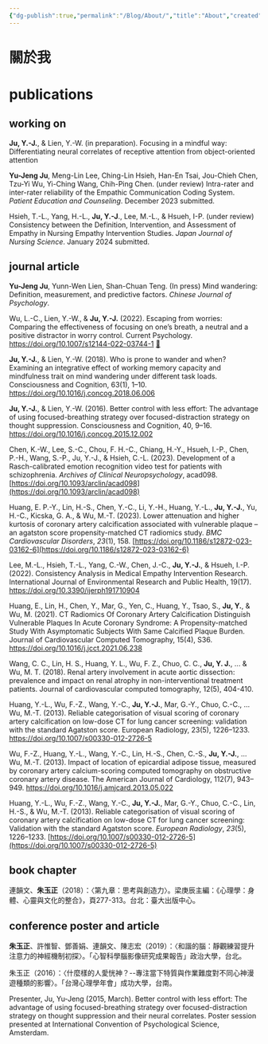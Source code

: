 ```yaml
---
{"dg-publish":true,"permalink":"/Blog/About/","title":"About","created":"2022-09-13T12:59:08.000Z","updated":"2024-01-17T14:14"}
---
```



# 關於我

# publications

## working on

**Ju, Y.-J.**, & Lien, Y.-W. (in preparation). Focusing in a mindful way: Differentiating neural correlates of receptive attention from object-oriented attention

**Yu-Jeng Ju**, Meng-Lin Lee, Ching-Lin Hsieh, Han-En Tsai, Jou-Chieh Chen, Tzu-Yi Wu, Yi-Ching Wang, Chih-Ping Chen. (under review) Intra-rater and inter-rater reliability of the Empathic Communication Coding System. _Patient Education and Counseling_. December 2023 submitted.

Hsieh, T.-L., Yang, H.-L., **Ju, Y.-J**., Lee, M.-L., & Hsueh, I-P. (under review) Consistency between the Definition, Intervention, and Assessment of Empathy in Nursing Empathy Intervention Studies. _Japan Journal of Nursing Science_. January 2024 submitted.

## journal article

**Yu-Jeng Ju**, Yunn-Wen Lien, Shan-Chuan Teng. (In press) Mind wandering: Definition, measurement, and predictive factors. _Chinese Journal of Psychology_.

Wu, L.-C., Lien, Y.-W., & **Ju, Y.-J.** (2022). Escaping from worries: Comparing the effectiveness of focusing on one’s breath, a neutral and a positive distractor in worry control. Current Psychology. <https://doi.org/10.1007/s12144-022-03744-1> [📄](https://rdcu.be/cVUIh)

**Ju, Y.-J.**, & Lien, Y.-W. (2018). Who is prone to wander and when? Examining an integrative effect of working memory capacity and mindfulness trait on mind wandering under different task loads. Consciousness and Cognition, 63(1), 1–10. <https://doi.org/10.1016/j.concog.2018.06.006>

**Ju, Y.-J.**, & Lien, Y.-W. (2016). Better control with less effort: The advantage of using focused-breathing strategy over focused-distraction strategy on thought suppression. Consciousness and Cognition, 40, 9–16. <https://doi.org/10.1016/j.concog.2015.12.002>

Chen, K.-W., Lee, S.-C., Chou, F. H.-C., Chiang, H.-Y., Hsueh, I.-P., Chen, P.-H., Wang, S.-P., Ju, Y.-J., & Hsieh, C.-L. (2023). Development of a Rasch-calibrated emotion recognition video test for patients with schizophrenia. _Archives of Clinical Neuropsychology_, acad098. [https://doi.org/10.1093/arclin/acad098](https://doi.org/10.1093/arclin/acad098)

Huang, E. P.-Y., Lin, H.-S., Chen, Y.-C., Li, Y.-H., Huang, Y.-L., **Ju, Y.-J.**, Yu, H.-C., Kicska, G. A., & Wu, M.-T. (2023). Lower attenuation and higher kurtosis of coronary artery calcification associated with vulnerable plaque – an agatston score propensity-matched CT radiomics study. _BMC Cardiovascular Disorders_, _23_(1), 158. [https://doi.org/10.1186/s12872-023-03162-6](https://doi.org/10.1186/s12872-023-03162-6)

Lee, M.-L., Hsieh, T.-L., Yang, C.-W., Chen, J.-C., **Ju, Y.-J.**, & Hsueh, I.-P. (2022). Consistency Analysis in Medical Empathy Intervention Research. International Journal of Environmental Research and Public Health, 19(17). <https://doi.org/10.3390/ijerph191710904>

Huang, E., Lin, H., Chen, Y., Mar, G., Yen, C., Huang, Y., Tsao, S., **Ju, Y.**, & Wu, M. (2021). CT Radiomics Of Coronary Artery Calcification Distinguish Vulnerable Plaques In Acute Coronary Syndrome: A Propensity-matched Study With Asymptomatic Subjects With Same Calcified Plaque Burden. Journal of Cardiovascular Computed Tomography, 15(4), S36. <https://doi.org/10.1016/j.jcct.2021.06.238>

Wang, C. C., Lin, H. S., Huang, Y. L., Wu, F. Z., Chuo, C. C., **Ju, Y. J.**, ... & Wu, M. T. (2018). Renal artery involvement in acute aortic dissection: prevalence and impact on renal atrophy in non-interventional treatment patients. Journal of cardiovascular computed tomography, 12(5), 404-410.

Huang, Y.-L., Wu, F.-Z., Wang, Y.-C., **Ju, Y.-J.**, Mar, G.-Y., Chuo, C.-C., … Wu, M.-T. (2013). Reliable categorisation of visual scoring of coronary artery calcification on low-dose CT for lung cancer screening: validation with the standard Agatston score. European Radiology, 23(5), 1226–1233. <https://doi.org/10.1007/s00330-012-2726-5>

Wu, F.-Z., Huang, Y.-L., Wang, Y.-C., Lin, H.-S., Chen, C.-S., **Ju, Y.-J.**, … Wu, M.-T. (2013). Impact of location of epicardial adipose tissue, measured by coronary artery calcium-scoring computed tomography on obstructive coronary artery disease. The American Journal of Cardiology, 112(7), 943–949. <https://doi.org/10.1016/j.amjcard.2013.05.022>

Huang, Y.-L., Wu, F.-Z., Wang, Y.-C., **Ju, Y.-J.**, Mar, G.-Y., Chuo, C.-C., Lin, H.-S., & Wu, M.-T. (2013). Reliable categorisation of visual scoring of coronary artery calcification on low-dose CT for lung cancer screening: Validation with the standard Agatston score. _European Radiology_, _23_(5), 1226–1233. [https://doi.org/10.1007/s00330-012-2726-5](https://doi.org/10.1007/s00330-012-2726-5)
## book chapter

連韻文、**朱玉正**（2018）：〈第九章：思考與創造力〉。梁庚辰主編：《心理學：身體、心靈與文化的整合》，頁277-313。台北：臺大出版中心。

## conference poster and article

**朱玉正**、許惟智、鄧善娟、連韻文、陳志宏（2019）：〈和諧的腦：靜觀練習提升注意力的神經機制初探〉。「心智科學腦影像研究成果報告」政治大學，台北。

朱玉正（2016）：〈什麼樣的人愛恍神？--專注當下特質與作業難度對不同心神漫遊種類的影響〉。「台灣心理學年會」成功大學，台南。

Presenter, Ju, Yu-Jeng (2015, March). Better control with less effort: The advantage of using focused-breathing strategy over focused-distraction strategy on thought suppression and their neural correlates. Poster session presented at International Convention of Psychological Science, Amsterdam.
